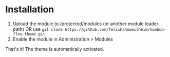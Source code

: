 # Installation

1. Upload the module to /protected/modules (or another module loader path) OR use `git clone https://github.com/felixhahnweilheim/humhub-flex-theme.git`
2. Enable the module in Administration > Modules

That's it! The theme is automatically activated.
